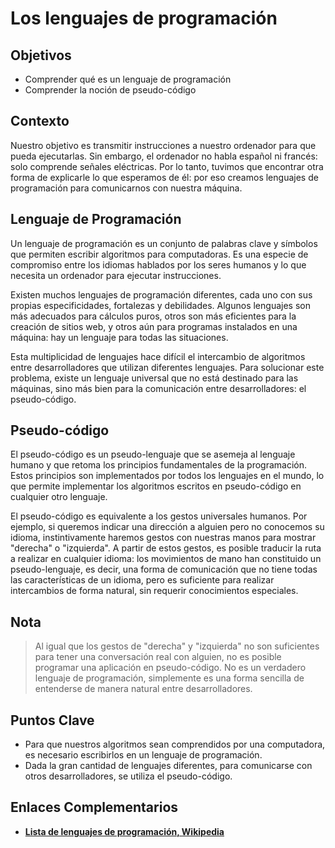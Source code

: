 # Los lenguajes de programación

## Objetivos
* Comprender qué es un lenguaje de programación
* Comprender la noción de pseudo-código

## Contexto
Nuestro objetivo es transmitir instrucciones a nuestro ordenador para que pueda ejecutarlas. Sin embargo, el ordenador no habla español ni francés: solo comprende señales eléctricas. Por lo tanto, tuvimos que encontrar otra forma de explicarle lo que esperamos de él: por eso creamos lenguajes de programación para comunicarnos con nuestra máquina.

## Lenguaje de Programación
Un lenguaje de programación es un conjunto de palabras clave y símbolos que permiten escribir algoritmos para computadoras. Es una especie de compromiso entre los idiomas hablados por los seres humanos y lo que necesita un ordenador para ejecutar instrucciones.

Existen muchos lenguajes de programación diferentes, cada uno con sus propias especificidades, fortalezas y debilidades. Algunos lenguajes son más adecuados para cálculos puros, otros son más eficientes para la creación de sitios web, y otros aún para programas instalados en una máquina: hay un lenguaje para todas las situaciones.

Esta multiplicidad de lenguajes hace difícil el intercambio de algoritmos entre desarrolladores que utilizan diferentes lenguajes. Para solucionar este problema, existe un lenguaje universal que no está destinado para las máquinas, sino más bien para la comunicación entre desarrolladores: el pseudo-código.

## Pseudo-código
El pseudo-código es un pseudo-lenguaje que se asemeja al lenguaje humano y que retoma los principios fundamentales de la programación. Estos principios son implementados por todos los lenguajes en el mundo, lo que permite implementar los algoritmos escritos en pseudo-código en cualquier otro lenguaje.

El pseudo-código es equivalente a los gestos universales humanos. Por ejemplo, si queremos indicar una dirección a alguien pero no conocemos su idioma, instintivamente haremos gestos con nuestras manos para mostrar "derecha" o "izquierda". A partir de estos gestos, es posible traducir la ruta a realizar en cualquier idioma: los movimientos de mano han constituido un pseudo-lenguaje, es decir, una forma de comunicación que no tiene todas las características de un idioma, pero es suficiente para realizar intercambios de forma natural, sin requerir conocimientos especiales.


## Nota
>Al igual que los gestos de "derecha" y "izquierda" no son suficientes para tener una conversación real con alguien, no es posible programar una aplicación en pseudo-código. No es un verdadero lenguaje de programación, simplemente es una forma sencilla de entenderse de manera natural entre desarrolladores.


## Puntos Clave
* Para que nuestros algoritmos sean comprendidos por una computadora, es necesario escribirlos en un lenguaje de programación.
* Dada la gran cantidad de lenguajes diferentes, para comunicarse con otros desarrolladores, se utiliza el pseudo-código.

## Enlaces Complementarios
- **[Lista de lenguajes de programación, Wikipedia](https://es.wikipedia.org/wiki/Anexo:Lenguajes_de_programaci%C3%B3n)**